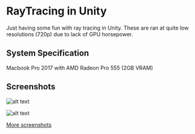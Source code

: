 # RayTracing in Unity

Just having some fun with ray tracing in Unity. These are ran at quite low resolutions (720p) due to lack of GPU horsepower. 

## System Specification
Macbook Pro 2017 with AMD Radeon Pro 555 (2GB VRAM)

## Screenshots
![alt text](https://github.com/muramasa2402/UnityRayTracing/blob/master/Assets/Screenshots/screenshot13.png)

![alt text](https://github.com/muramasa2402/UnityRayTracing/blob/master/Assets/Screenshots/screenshot14.png)

[More screenshots](https://github.com/muramasa2402/UnityRayTracing/blob/master/Assets/Screenshots)
